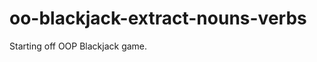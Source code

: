 oo-blackjack-extract-nouns-verbs
================================

Starting off OOP Blackjack game.
